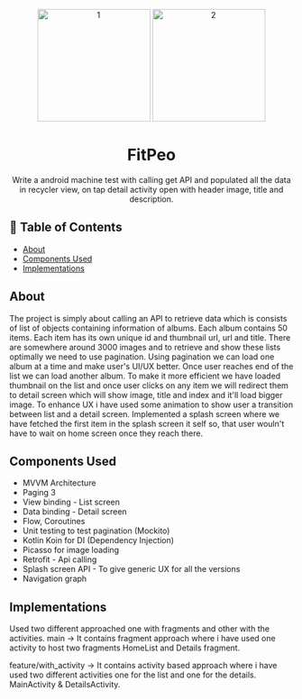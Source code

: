 <p align="center">
  <a href="" rel="noopener">
  <a href="https://imgbb.com/"><img width=200px height=200px src="https://i.ibb.co/BrKFFW3/1.png" alt="1" border="0"></a>
  <a href="https://imgbb.com/"><img width=200px height=200px src="https://i.ibb.co/WWPXxw3/2.png" alt="2" border="0"></a>
</p>

<h1 align="center">FitPeo</h1>
<p align="center"> Write a android machine test with calling get API and populated all the data in recycler view, on tap detail activity open with header image, title and description.
    <br> 
</p>

## 📝 Table of Contents
- [About](#about)
- [Components Used](#components)
- [Implementations](#implementations)

## About <a name = "about"></a>
The project is simply about calling an API to retrieve data which is consists of list of objects containing information of albums. Each album contains 50 items.
Each item has its own unique id and thumbnail url, url and title. There are somewhere around 3000 images and to retrieve and show these lists optimally we
need to use pagination. Using pagination we can load one album at a time and make user's UI/UX better. Once user reaches end of the list we can load another album.
To make it more efficient we have loaded thumbnail on the list and once user clicks on any item we will redirect them to detail screen which will show
image, title and index and it'll load bigger image. To enhance UX i have used some animation to show user a transition between list and a detail screen.
Implemented a splash screen where we have fetched the first item in the splash screen it self so, that user wouln't have to wait on home screen once they reach there.

## Components Used <a name = "components"></a>
- MVVM Architecture
- Paging 3
- View binding - List screen
- Data binding - Detail screen
- Flow, Coroutines
- Unit testing to test pagination (Mockito)
- Kotlin Koin for DI (Dependency Injection)
- Picasso for image loading
- Retrofit - Api calling
- Splash screen API - To give generic UX for all the versions
- Navigation graph

## Implementations <a name = "implementations"></a>
Used two different approached one with fragments and other with the activities.
main -> It contains fragment approach where i have used one activity to host two fragments
HomeList and Details fragment.

feature/with_activity -> It contains activity based approach where i have used two different activities one for the list and one for the details.
MainActivity & DetailsActivity.

